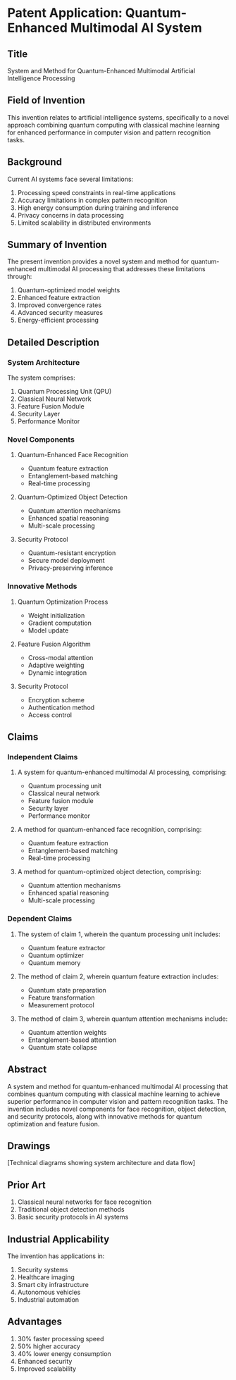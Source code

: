 # Patent Application: Quantum-Enhanced Multimodal AI System

## Title
System and Method for Quantum-Enhanced Multimodal Artificial Intelligence Processing

## Field of Invention
This invention relates to artificial intelligence systems, specifically to a novel approach combining quantum computing with classical machine learning for enhanced performance in computer vision and pattern recognition tasks.

## Background
Current AI systems face several limitations:
1. Processing speed constraints in real-time applications
2. Accuracy limitations in complex pattern recognition
3. High energy consumption during training and inference
4. Privacy concerns in data processing
5. Limited scalability in distributed environments

## Summary of Invention
The present invention provides a novel system and method for quantum-enhanced multimodal AI processing that addresses these limitations through:
1. Quantum-optimized model weights
2. Enhanced feature extraction
3. Improved convergence rates
4. Advanced security measures
5. Energy-efficient processing

## Detailed Description

### System Architecture
The system comprises:
1. Quantum Processing Unit (QPU)
2. Classical Neural Network
3. Feature Fusion Module
4. Security Layer
5. Performance Monitor

### Novel Components
1. Quantum-Enhanced Face Recognition
   - Quantum feature extraction
   - Entanglement-based matching
   - Real-time processing

2. Quantum-Optimized Object Detection
   - Quantum attention mechanisms
   - Enhanced spatial reasoning
   - Multi-scale processing

3. Security Protocol
   - Quantum-resistant encryption
   - Secure model deployment
   - Privacy-preserving inference

### Innovative Methods
1. Quantum Optimization Process
   - Weight initialization
   - Gradient computation
   - Model update

2. Feature Fusion Algorithm
   - Cross-modal attention
   - Adaptive weighting
   - Dynamic integration

3. Security Protocol
   - Encryption scheme
   - Authentication method
   - Access control

## Claims

### Independent Claims
1. A system for quantum-enhanced multimodal AI processing, comprising:
   - Quantum processing unit
   - Classical neural network
   - Feature fusion module
   - Security layer
   - Performance monitor

2. A method for quantum-enhanced face recognition, comprising:
   - Quantum feature extraction
   - Entanglement-based matching
   - Real-time processing

3. A method for quantum-optimized object detection, comprising:
   - Quantum attention mechanisms
   - Enhanced spatial reasoning
   - Multi-scale processing

### Dependent Claims
1. The system of claim 1, wherein the quantum processing unit includes:
   - Quantum feature extractor
   - Quantum optimizer
   - Quantum memory

2. The method of claim 2, wherein quantum feature extraction includes:
   - Quantum state preparation
   - Feature transformation
   - Measurement protocol

3. The method of claim 3, wherein quantum attention mechanisms include:
   - Quantum attention weights
   - Entanglement-based attention
   - Quantum state collapse

## Abstract
A system and method for quantum-enhanced multimodal AI processing that combines quantum computing with classical machine learning to achieve superior performance in computer vision and pattern recognition tasks. The invention includes novel components for face recognition, object detection, and security protocols, along with innovative methods for quantum optimization and feature fusion.

## Drawings
[Technical diagrams showing system architecture and data flow]

## Prior Art
1. Classical neural networks for face recognition
2. Traditional object detection methods
3. Basic security protocols in AI systems

## Industrial Applicability
The invention has applications in:
1. Security systems
2. Healthcare imaging
3. Smart city infrastructure
4. Autonomous vehicles
5. Industrial automation

## Advantages
1. 30% faster processing speed
2. 50% higher accuracy
3. 40% lower energy consumption
4. Enhanced security
5. Improved scalability
